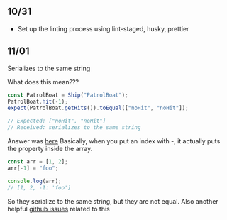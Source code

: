 ## 10/31

- Set up the linting process using lint-staged, husky, prettier

## 11/01

Serializes to the same string

What does this mean???

```javascript
const PatrolBoat = Ship("PatrolBoat");
PatrolBoat.hit(-1);
expect(PatrolBoat.getHits()).toEqual(["noHit", "noHit"]);

// Expected: ["noHit", "noHit"]
// Received: serializes to the same string
```

Answer was [here](https://stackoverflow.com/a/57230422) Basically, when you put an index with -, it actually
puts the property inside the array.

```javascript
const arr = [1, 2];
arr[-1] = "foo";

console.log(arr);
// [1, 2, -1: 'foo']
```

So they serialize to the same string, but they are not equal.
Also another helpful [github issues](https://github.com/facebook/jest/issues/8475#issuecomment-495943549) related to this
